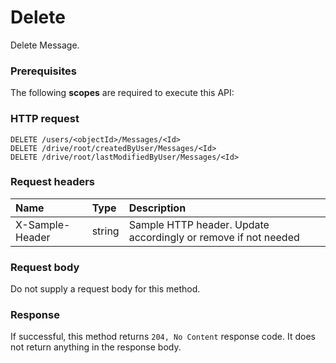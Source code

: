 # Delete

Delete Message.
### Prerequisites
The following **scopes** are required to execute this API: 
### HTTP request
<!-- { "blockType": "ignored" } -->
```http
DELETE /users/<objectId>/Messages/<Id>
DELETE /drive/root/createdByUser/Messages/<Id>
DELETE /drive/root/lastModifiedByUser/Messages/<Id>

```
### Request headers
| Name       | Type | Description|
|:---------------|:--------|:----------|
| X-Sample-Header  | string  | Sample HTTP header. Update accordingly or remove if not needed|

### Request body
Do not supply a request body for this method.


### Response
If successful, this method returns `204, No Content` response code. It does not return anything in the response body.


<!-- uuid: 7b985f1a-e3d9-4a53-962f-8cb3eb5ec020
2015-10-25 14:25:33 UTC -->
<!-- {
  "type": "#page.annotation",
  "description": "Delete",
  "keywords": "",
  "section": "documentation",
  "tocPath": ""
}-->